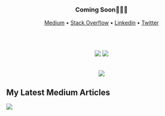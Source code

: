 <div align="center">
  <h3>Coming Soon🤘🏻🔥</h3>
  <p align="center">
    <a target="_blank" href="https://medium.com/@omidnikrah">Medium</a> •
    <a target="_blank" href="https://stackoverflow.com/users/6558042/omid-nikrah">Stack Overflow</a> •
    <a target="_blank" href="https://www.linkedin.com/in/omidnikrah/">Linkedin</a> •
    <a target="_blank" href="https://twitter.com/omidnikrah">Twitter</a>
  </p>
  <br />
  <br />
  <br />
  <img src="https://github-readme-stats.vercel.app/api?username=omidnikrah&show_icons=true&line_height=44" />
  <img src="https://github-readme-stackoverflow.vercel.app/?userID=6558042" />
  <br />
  <br />
  <br />
  <img src="https://raw.githubusercontent.com/omidnikrah/omidnikrah/master/activity-profile.png" />
</div>

## My Latest Medium Articles

<a href="https://medium.com/@omidnikrah">
  <img src="https://github-readme-medium.vercel.app/?username=omidnikrah&limit=2" />
</a>
